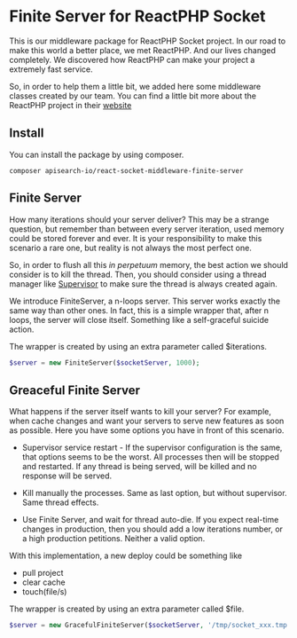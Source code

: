 # Finite Server for ReactPHP Socket

This is our middleware package for ReactPHP Socket project. In our road to make
this world a better place, we met ReactPHP. And our lives changed completely. We
discovered how ReactPHP can make your project a extremely fast service.

So, in order to help them a little bit, we added here some middleware classes
created by our team. You can find a little bit more about the ReactPHP project
in their [website](https://reactphp.org/)

## Install

You can install the package by using composer.

```
composer apisearch-io/react-socket-middleware-finite-server
```

## Finite Server

How many iterations should your server deliver?
This may be a strange question, but remember than between every server
iteration, used memory could be stored forever and ever. It is your
responsibility to make this scenario a rare one, but reality is not always the
most perfect one.

So, in order to flush all this *in perpetuum* memory, the best action we should
consider is to kill the thread. Then, you should consider using a thread manager
like [Supervisor](http://supervisord.org/) to make sure the thread is always
created again.

We introduce FiniteServer, a n-loops server.
This server works exactly the same way than other ones. In fact, this is a
simple wrapper that, after n loops, the server will close itself. Something like
a self-graceful suicide action.

The wrapper is created by using an extra parameter called $iterations.

``` php
$server = new FiniteServer($socketServer, 1000);
```

## Greaceful Finite Server

What happens if the server itself wants to kill your server? For example, when
cache changes and want your servers to serve new features as soon as possible.
Here you have some options you have in front of this scenario.

- Supervisor service restart - If the supervisor configuration is the same, that
options seems to be the worst. All processes then will be stopped and restarted.
If any thread is being served, will be killed and no response will be served.

- Kill manually the processes. Same as last option, but without supervisor. Same
thread effects.

- Use Finite Server, and wait for thread auto-die. If you expect real-time 
changes in production, then you should add a low iterations number, or a high 
production petitions. Neither a valid option.

With this implementation, a new deploy could be something like

- pull project
- clear cache
- touch(file/s)

The wrapper is created by using an extra parameter called $file.

``` php
$server = new GracefulFiniteServer($socketServer, '/tmp/socket_xxx.tmp');
```